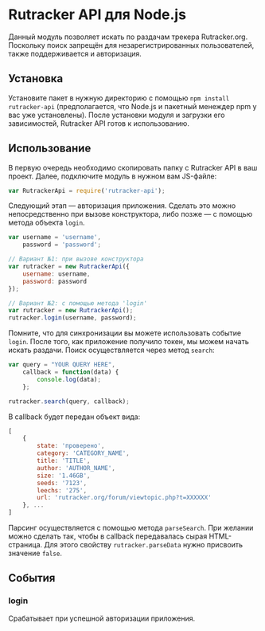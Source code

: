 # Rutracker API для Node.js
Данный модуль позволяет искать по раздачам трекера Rutracker.org. Поскольку поиск запрещён для незарегистрированных пользователей, также поддерживаетcя и авторизация.

## Установка
Установите пакет в нужную директорию с помощью ```npm install rutracker-api``` (предполагается, что Node.js и пакетный менеждер npm у вас уже установлены). После установки модуля и загрузки его зависимостей, Rutracker API готов к использованию.

## Использование
В первую очередь необходимо скопировать папку с Rutracker API в ваш проект. Далее, подключите модуль в нужном вам JS-файле:

```js
var RutrackerApi = require('rutracker-api');
```

Следующий этап — авторизация приложения. Сделать это можно непосредственно при вызове конструктора, либо позже — с помощью метода объекта ```login```.

```js
var username = 'username',
    password = 'password';

// Вариант №1: при вызове конструктора
var rutracker = new RutrackerApi({
	username: username, 
	password: password
});

// Вариант №2: с помощью метода 'login'
var rutracker = new RutrackerApi();
rutracker.login(username, password);
```

Помните, что для синхронизации вы можете использовать событие ```login```. После того, как приложение получило токен, мы можем начать искать раздачи. Поиск осуществляется через метод ```search```:

```js
var query = "YOUR QUERY HERE",
	callback = function(data) {
		console.log(data);
	};

rutracker.search(query, callback);
```

В callback будет передан объект вида:
```js
[
	{ 
		state: 'проверено',
    	category: 'CATEGORY_NAME',
    	title: 'TITLE',
    	author: 'AUTHOR_NAME',
    	size: '1.46GB',
    	seeds: '7123',
    	leechs: '275',
    	url: 'rutracker.org/forum/viewtopic.php?t=XXXXXX' 
    }, ...
]
```

Парсинг осуществляется с помощью метода ```parseSearch```. При желании можно сделать так, чтобы в callback передавалась сырая HTML-страница. Для этого свойству ```rutracker.parseData``` нужно присвоить значение ```false```. 

## События
### login
Срабатывает при успешной авторизации приложения. 
